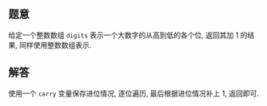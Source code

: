 ## 题意

给定一个整数数组 `digits` 表示一个大数字的从高到低的各个位, 返回其加 1 的结果, 同样使用整数数组表示.

## 解答

使用一个 `carry` 变量保存进位情况, 逐位遍历, 最后根据进位情况补上 1, 返回即可.
